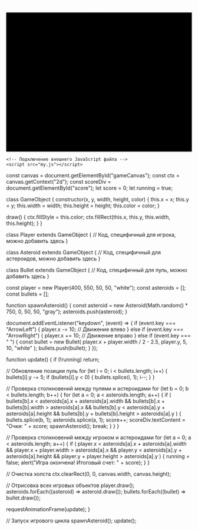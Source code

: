 <!DOCTYPE html>
<html lang="ru">
  <head>
    <meta charset="UTF-8" />
    <title>Игра с астероидами</title>
    <style>
      canvas {
        background-color: black;
        display: block;
        margin: 0 auto;
      }
      #score {
        color: white;
        text-align: center;
        font-size: 20px;
      }
    </style>
  </head>
  <body>
    <div id="score">Очки: 0</div>
    <canvas id="gameCanvas" width="800" height="600"></canvas>

    <!-- Подключение внешнего JavaScript файла -->
    <script src="my.js"></script>
  </body>
</html>

const canvas = document.getElementById("gameCanvas");
const ctx = canvas.getContext("2d");
const scoreDiv = document.getElementById("score");
let score = 0;
let running = true;

class GameObject {
  constructor(x, y, width, height, color) {
    this.x = x;
    this.y = y;
    this.width = width;
    this.height = height;
    this.color = color;
  }

  draw() {
    ctx.fillStyle = this.color;
    ctx.fillRect(this.x, this.y, this.width, this.height);
  }
}

class Player extends GameObject {
  // Код, специфичный для игрока, можно добавить здесь
}

class Asteroid extends GameObject {
  // Код, специфичный для астероидов, можно добавить здесь
}

class Bullet extends GameObject {
  // Код, специфичный для пуль, можно добавить здесь
}

const player = new Player(400, 550, 50, 50, "white");
const asteroids = [];
const bullets = [];

function spawnAsteroid() {
  const asteroid = new Asteroid(Math.random() * 750, 0, 50, 50, "gray");
  asteroids.push(asteroid);
}

document.addEventListener("keydown", (event) => {
  if (event.key === "ArrowLeft") {
    player.x -= 10; // Движение влево
  } else if (event.key === "ArrowRight") {
    player.x += 10; // Движение вправо
  } else if (event.key === " ") {
    const bullet = new Bullet(
      player.x + player.width / 2 - 2.5,
      player.y,
      5,
      10,
      "white"
    );
    bullets.push(bullet);
  }
});

function update() {
  if (!running) return;

  // Обновление позиции пуль
  for (let i = 0; i < bullets.length; i++) {
    bullets[i].y -= 5;
    if (bullets[i].y < 0) {
      bullets.splice(i, 1);
      i--;
    }
  }

  // Проверка столкновений между пулями и астероидами
  for (let b = 0; b < bullets.length; b++) {
    for (let a = 0; a < asteroids.length; a++) {
      if (
        bullets[b].x < asteroids[a].x + asteroids[a].width &&
        bullets[b].x + bullets[b].width > asteroids[a].x &&
        bullets[b].y < asteroids[a].y + asteroids[a].height &&
        bullets[b].y + bullets[b].height > asteroids[a].y
      ) {
        bullets.splice(b, 1);
        asteroids.splice(a, 1);
        score++;
        scoreDiv.textContent = "Очки: " + score;
        spawnAsteroid();
        break;
      }
    }
  }

  // Проверка столкновений между игроком и астероидами
  for (let a = 0; a < asteroids.length; a++) {
    if (
      player.x < asteroids[a].x + asteroids[a].width &&
      player.x + player.width > asteroids[a].x &&
      player.y < asteroids[a].y + asteroids[a].height &&
      player.y + player.height > asteroids[a].y
    ) {
      running = false;
      alert("Игра окончена! Итоговый счет: " + score);
    }
  }

  // Очистка холста
  ctx.clearRect(0, 0, canvas.width, canvas.height);

  // Отрисовка всех игровых объектов
  player.draw();
  asteroids.forEach((asteroid) => asteroid.draw());
  bullets.forEach((bullet) => bullet.draw());

  requestAnimationFrame(update);
}

// Запуск игрового цикла
spawnAsteroid();
update();
